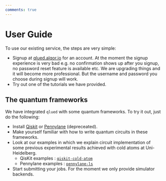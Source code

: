 ```yaml
---
comments: true
---
```


# User Guide
To use our existing service, the steps are very simple:

* Signup at [qlued.alqor.io](https://qlued.alqor.io) for an account. At the moment the signup experience is very bad e.g. no confirmation shows up after you signup, no password reset feature is available etc. We are upgrading things and it will become more professional. But the username and password you choose during signup will work.
* Try out one of the tutorials we have provided.

## The quantum frameworks

We have integrated `qlued` with some quantum frameworks. To try it out, just do the following:
* Install  [Qiskit][Qiskit_github] or [Pennylane][Pennylane_github] (depreceated).
* Make yourself familiar with how to write quantum circuits in these frameworks.
* Look at our examples in which we explain circuit implementation of some previous experimental results achieved with cold atoms at Uni-Heidelberg.
    * QisKit examples : [``qiskit-cold-atom``](https://github.com/Qiskit-Extensions/qiskit-cold-atom)
    * Pennylane examples : [``pennylane-ls``](https://github.com/synqs/pennylane-ls)
* Start submitting your jobs. For the moment we only provide simulator backends.

[Qiskit_github]: https://github.com/Qiskit "Qiskit"
[Pennylane_github]: https://github.com/PennyLaneAI "Pennylane"